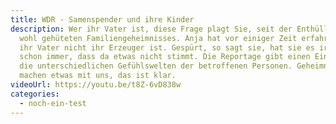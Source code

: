 ```yaml
---
title: WDR - Samenspender und ihre Kinder
description: Wer ihr Vater ist, diese Frage plagt Sie, seit der Enthüllung des
  wohl gehüteten Familiengeheimnisses. Anja hat vor einiger Zeit erfahren, dass
  ihr Vater nicht ihr Erzeuger ist. Gespürt, so sagt sie, hat sie es irgendwie
  schon immer, dass da etwas nicht stimmt. Die Reportage gibt einen Einblick in
  die unterschiedlichen Gefühlswelten der betroffenen Personen. Geheimnisse
  machen etwas mit uns, das ist klar.
videoUrl: https://youtu.be/t8Z-6vD838w
categories:
  - noch-ein-test
---
```

